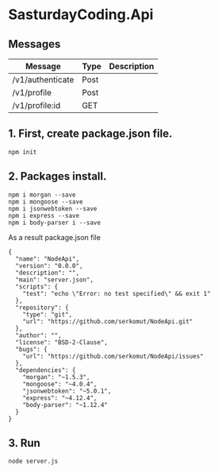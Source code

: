 # SasturdayCoding.Api

## Messages
| Message | Type | Description |
| -------- | ----- | ----------|
| /v1/authenticate | Post | |
| /v1/profile | Post | |
| /v1/profile:id | GET | |


## 1. First, create package.json file.
```
npm init
```

## 2. Packages install.
```
npm i morgan --save
npm i mongoose --save
npm i jsonwebtoken --save
npm i express --save
npm i body-parser i --save
```
As a result package.json file
```
{
  "name": "NodeApi",
  "version": "0.0.0",
  "description": "",
  "main": "server.json",
  "scripts": {
    "test": "echo \"Error: no test specified\" && exit 1"
  },
  "repository": {
    "type": "git",
    "url": "https://github.com/serkomut/NodeApi.git"
  },
  "author": "",
  "license": "BSD-2-Clause",
  "bugs": {
    "url": "https://github.com/serkomut/NodeApi/issues"
  },
  "dependencies": {
    "morgan": "~1.5.3",
    "mongoose": "~4.0.4",
    "jsonwebtoken": "~5.0.1",
    "express": "~4.12.4",
    "body-parser": "~1.12.4"
  }
}
```

## 3. Run
```
node server.js
```